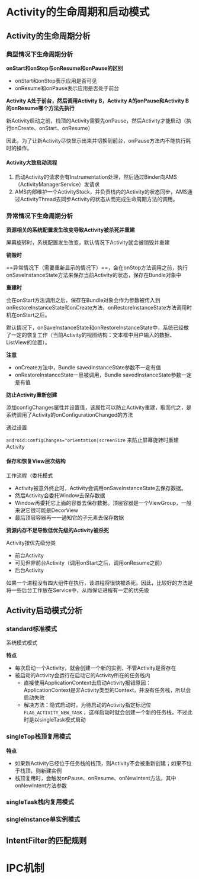 # Activity的生命周期和启动模式

## Activity的生命周期分析

### 典型情况下生命周期分析

**onStart和onStop与onResume和onPause的区别**

- onStart和onStop表示应用是否可见
- onResume和onPause表示应用是否处于前台

**Activity A处于前台，然后调用Activity B，Activity A的onPause和Activity B的onResume哪个方法先执行**

新Activity启动之前，栈顶的Activity需要先onPause，然后Activity才能启动（执行onCreate、onStart、onResume）

因此，为了让新Activity尽快显示出来并切换到前台，onPause方法内不能执行耗时的操作。

#### Activity大致启动流程

1. 启动Activity的请求会有Instrumentation处理，然后通过Binder向AMS（ActivityManagerService）发请求
2. AMS内部维护一个ActivityStack，并负责栈内的Activity的状态同步，AMS通过ActivityThread去同步Activity的状态从而完成生命周期方法的调用。





### 异常情况下生命周期分析

**资源相关的系统配置发生改变导致Activity被杀死并重建**

屏幕旋转时，系统配置发生改变，默认情况下Activity就会被销毁并重建

**销毁时**

==异常情况下（需要重新显示的情况下）==，会在onStop方法调用之前，执行onSaveInstanceState方法来保存当前Activity的状态，保存在Bundle对象中

**重建时**

会在onStart方法调用之后，保存在Bundle对象会作为参数被传入到onRestoreInstanceState和onCreate方法，onRestoreInstanceState方法调用时机在onStart之后。

默认情况下，onSaveInstanceState和onRestoreInstanceState中，系统已经做了一定的恢复工作（当前Activity的视图结构：文本框中用户输入的数据、ListView的位置）。

**注意**

- onCreate方法中，Bundle savedInstanceState参数不一定有值
- onRestoreInstanceState一旦被调用，Bundle savedInstanceState参数一定是有值



**防止Activity重新创建**

添加configChanges属性并设置值，该属性可以防止Activity重建，取而代之，是系统调用了Activity的onConfigurationChanged的方法

通过设置

  `android:configChanges="orientation|screenSize` 来防止屏幕旋转时重建Activity

#### 保存和恢复View层次结构

工作流程（委托模式

- Activity被意外终止时，Activity会调用onSaveInstanceState去保存数据。
- 然后Activity会委托Window去保存数据
- Window再委托它上面的容器去保存数据。顶层容器是一个ViewGroup，一般来说它很可能是DecorView
- 最后顶层容器再一一通知它的子元素去保存数据





**资源内存不足导致低优先级的Activity被杀死**

Activity按优先级分类

- 前台Activity
- 可见但非前台Activity（调用onStart之后，调用onResume之前）
- 后台Activity

如果一个进程没有四大组件在执行，该进程将很快被杀死。因此，比较好的方法是将一些后台工作放在Service中，从而保证进程有一定的优先级







## Activity启动模式分析

### standard标准模式

系统模式模式

**特点**

- 每次启动一个Activity，就会创建一个新的实例，不管Activity是否存在
- 被启动的Activity会运行在启动它的Activity所在的任务栈内
  - 直接使用ApplicationContext去启动Activity报错原因：ApplicationContext是非Activity类型的Context，并没有任务栈，所以会启动失败
  - 解决方法：隐式启动时，为待启动的Activity指定标记位 `FLAG_ACTIVITY_NEW_TASK` ，这样启动时就会创建一个新的任务栈，不过此时是以singleTask模式启动



### singleTop栈顶复用模式

**特点**

- 如果新Activity已经位于任务栈的栈顶，则Activity不会被重新创建；如果不位于栈顶，则新建实例
- 栈顶复用时，会触发onPause、onResume、onNewIntent方法，其中onNewIntent方法参数

### singleTask栈内复用模式

### singleInstance单实例模式



## IntentFilter的匹配规则



# IPC机制


